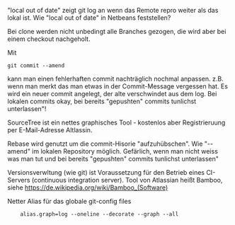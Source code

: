 "local out of date" zeigt git log an wenn das Remote repro weiter als das lokal ist.
Wie "local out of date" in Netbeans feststellen?

Bei clone werden nicht unbedingt alle Branches gezogen, die wird aber bei einem checkout nachgeholt.

Mit

    git commit --amend
    
kann man einen fehlerhaften commit nachträglich nochmal anpassen.
z.B. wenn man merkt das man etwas in der Commit-Message vergessen hat.
Es wird ein neuer commit angelegt, der alte verschwindet aus dem log.
Bei lokalen commits okay, bei bereits "gepushten" commits tunlichst unterlassen"!


SourceTree ist ein nettes graphisches Tool - kostenlos aber Registrieruung per E-Mail-Adresse Altlassin.

Rebase wird genutzt um die commit-Hisorie "aufzuhübschen".
Wie "--amend" im lokalen Repository möglich.
Gefärlich, wenn man nicht weiss was man tut und bei bereits "gepushten" commits tunlichst unterlassen"

Versionsverwltung (wie git) ist Voraussetzung für den Betrieb eines CI-Servers (continuous integration server).
Tool von  Atlassian heißt Bamboo, siehe https://de.wikipedia.org/wiki/Bamboo_(Software)

Netter Alias für das globale git-config files

        alias.graph=log --oneline --decorate --graph --all


